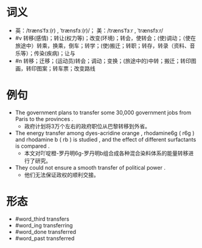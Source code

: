 # 词义
- 英：/trænsˈfɜː(r) , ˈtrænsfɜː(r)/； 美：/trænsˈfɜːr , ˈtrænsfɜːr/
- #v 转移(感情)；转让(权力等)；改变(环境)；转会，使转会；(使)调动；（使在旅途中）转乘，换乘，倒车；转学；(使)搬迁；转职；转存，转录（资料、音乐等）；传染(疾病)；让与
- #n 转移；迁移；(运动员)转会；调动；变换；(旅途中的)中转；搬迁；转印图画，转印图案；转车票；改变路线
# 例句
- The government plans to transfer some 30,000 government jobs from Paris to the provinces .
	- 政府计划将3万个左右的政府职位从巴黎转移到外省。
- The energy transfer among dyes-acridine orange , rhodamine6g ( r6g ) and rhodamine b ( rb ) is studied , and the effect of different surfactants is compared .
	- 本文对吖啶橙-罗丹明6g-罗丹明b组合成各种混合染料体系的能量转移进行了研究。
- They could not ensure a smooth transfer of political power .
	- 他们无法保证政权的顺利交接。
# 形态
- #word_third transfers
- #word_ing transferring
- #word_done transferred
- #word_past transferred
